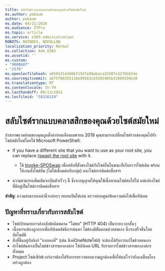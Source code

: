 ```yaml
---
title: สลับไซต์รากแบบคลาสสิกของคุณด้วยไซต์สมัยใหม่
ms.author: pebaum
author: pebaum
ms.date: 04/21/2020
ms.audience: ITPro
ms.topic: article
ms.service: o365-administration
ROBOTS: NOINDEX, NOFOLLOW
localization_priority: Normal
ms.collection: Adm_O365
ms.assetid: ''
ms.custom:
- "9000687"
- "2579"
ms.openlocfilehash: e8501414498bf1937e98abaca32987e3276bb54e
ms.sourcegitcommit: ab75f66355116e995b3cb5505465b31989339e28
ms.translationtype: MT
ms.contentlocale: th-TH
ms.lasthandoff: 08/13/2021
ms.locfileid: "58316159"
---
```

# <a name="swap-your-classic-root-site-with-a-modern-site"></a>สลับไซต์รากแบบคลาสสิกของคุณด้วยไซต์สมัยใหม่

ถ้าสภาพแวดล้อมของคุณถูกตั้งค่าก่อนเดือนเมษายน 2019 คุณสามารถเปลี่ยนไซต์รากของคุณไปยังไซต์สมัยใหม่โดยใช้ Microsoft PowerShell:

- If you have a different site that you want to use as your root site, you can replace [(swap) the root site](https://docs.microsoft.com/sharepoint/modern-root-site) with it. 
    - ใช้ [Invoke-SPOSwap](https://docs.microsoft.com/powershell/module/sharepoint-online/invoke-spositeswap?view=sharepoint-ps) เพื่อสลับที่ตั้งของไซต์กับไซต์อื่นในขณะที่เก็บถาวรไซต์เดิม พร้อมใช้งานทั้งไซต์ทีม (ไม่ได้เชื่อมต่อกับกลุ่ม) และไซต์การติดต่อสื่อสาร 

- ความสามารถเพิ่มเติมจะเปิดตัวเร็วๆ นี้ ซึ่งจะอนุญาตให้คุณใช้เนื้อหาบนไซต์ต่อไปได้ แต่แปลงไซต์ที่มีอยู่เป็นไซต์การติดต่อสื่อสาร 

**สําคัญ**: ความสามารถเหล่านี้จะค่อยๆ ทยอยเปิดให้เล่น ตรวจสอบศูนย์ข้อความต่อไปเพื่ออัปเดต 

## <a name="known-issues-with-swapping-sites"></a>ปัญหาที่ทราบเกี่ยวกับการสลับไซต์

- ไซต์เป้าหมายอาจส่งกลับข้อผิดพลาด "ไม่พบ" (HTTP 404) เป็นระยะเวลาสั้นๆ
- เนื้อหาจะต้องถูกลากเพื่ออัปเดตดัชนีการค้นหา ไม่ต้องมีขั้นตอนด้วยตนเอง ซึ่งจะเสร็จสิ้นโดยอัตโนมัติ
- สิ่งที่ขึ้นอยู่กับลิงก์ "แบบคงที่" (เช่น ซิงค์OneNoteไฟล์) จะต้องได้รับการแก้ไขด้วยตนเอง
- ถ้าไซต์ต้นทางเป็นไซต์ข่าวสารขององค์กร ให้อัปเดต URL รับรายการไซต์ข่าวสารขององค์กรทั้งหมด
- Project ไซต์เซิร์ฟเวอร์อาจต้องได้รับการตรวจสอบความถูกต้องเพื่อให้แน่ใจว่ายังคงเชื่อมโยงอย่างถูกต้อง
